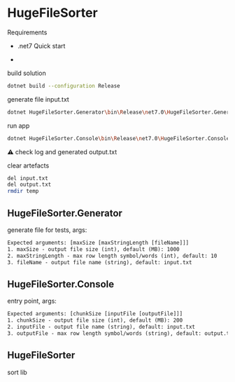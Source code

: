 HugeFileSorter
=
Requirements 
* .net7
Quick start
-
build solution
```bash
dotnet build --configuration Release
```
generate file input.txt
```bash
dotnet HugeFileSorter.Generator\bin\Release\net7.0\HugeFileSorter.Generator.dll 
```
run app 
```bash
dotnet HugeFileSorter.Console\bin\Release\net7.0\HugeFileSorter.Console.dll
```
⚠️ check log and generated output.txt

clear artefacts
```bash
del input.txt
del output.txt
rmdir temp 
```

HugeFileSorter.Generator
-
generate file for tests, args:

```txt
Expected arguments: [maxSize [maxStringLength [fileName]]]
1. maxSize - output file size (int), default (MB): 1000
2. maxStringLength - max row length symbol/words (int), default: 10
3. fileName - output file name (string), default: input.txt
```

HugeFileSorter.Console
-

entry point, args:

```txt
Expected arguments: [chunkSize [inputFile [outputFile]]]
1. chunkSize - output file size (int), default (MB): 200
2. inputFile - output file name (string), default: input.txt
3. outputFile - max row length symbol/words (string), default: output.txt
```

HugeFileSorter
-
sort lib
